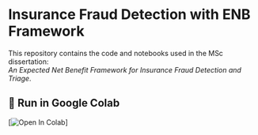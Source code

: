 # Insurance Fraud Detection with ENB Framework

This repository contains the code and notebooks used in the MSc dissertation:  
*An Expected Net Benefit Framework for Insurance Fraud Detection and Triage*.

## 🚀 Run in Google Colab
[![Open In Colab](https://colab.research.google.com/github/username/insurance-fraud-enb/blob/main/notebooks/fraud_detection.ipynb](https://colab.research.google.com/drive/1oL9BpKfbOIsR0TelrOeB8cQ196ilDizJ?usp=sharing))]
